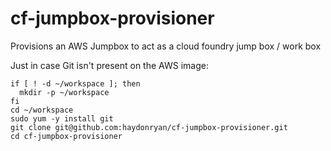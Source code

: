 cf-jumpbox-provisioner
======================

Provisions an AWS Jumpbox to act as a cloud foundry jump box / work box

Just in case Git isn't present on the AWS image:

```
if [ ! -d ~/workspace ]; then
  mkdir -p ~/workspace
fi
cd ~/workspace
sudo yum -y install git
git clone git@github.com:haydonryan/cf-jumpbox-provisioner.git
cd cf-jumpbox-provisioner
```
